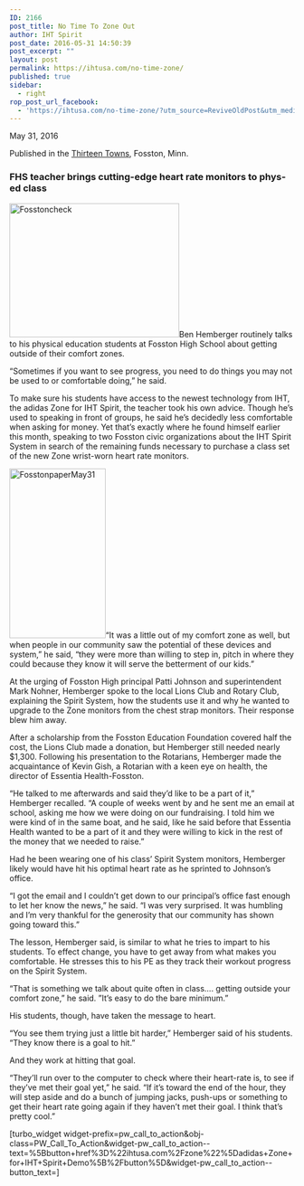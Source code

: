 ```yaml
---
ID: 2166
post_title: No Time To Zone Out
author: IHT Spirit
post_date: 2016-05-31 14:50:39
post_excerpt: ""
layout: post
permalink: https://ihtusa.com/no-time-zone/
published: true
sidebar:
  - right
rop_post_url_facebook:
  - 'https://ihtusa.com/no-time-zone/?utm_source=ReviveOldPost&utm_medium=social&utm_campaign=ReviveOldPost'
---
```

May 31, 2016

Published in the <a href="http://13towns.com/" target="_blank">Thirteen Towns</a>, Fosston, Minn.
<h3>FHS teacher brings cutting-edge heart rate monitors to phys-ed class</h3>
<a href="https://ihtusa.com/wp-content/uploads/2016/07/Fosstoncheck.jpg"><img class="size-medium wp-image-2164 alignright" src="https://ihtusa.com/wp-content/uploads/2016/07/Fosstoncheck-300x237.jpg" alt="Fosstoncheck" width="300" height="237" /></a>Ben Hemberger routinely talks to his physical education students at Fosston High School about getting outside of their comfort zones.

“Sometimes if you want to see progress, you need to do things you may not be used to or comfortable doing,” he said.

<!--more-->To make sure his students have access to the newest technology from IHT, the adidas Zone for IHT Spirit, the teacher took his own advice. Though he’s used to speaking in front of groups, he said he’s decidedly less comfortable when asking for money. Yet that’s exactly where he found himself earlier this month, speaking to two Fosston civic organizations about the IHT Spirit System in search of the remaining funds necessary to purchase a class set of the new Zone wrist-worn heart rate monitors.

<a href="https://ihtusa.com/wp-content/uploads/2016/07/FosstonpaperMay31.jpg"><img class="alignleft size-medium wp-image-2167" src="https://ihtusa.com/wp-content/uploads/2016/07/FosstonpaperMay31-170x300.jpg" alt="FosstonpaperMay31" width="170" height="300" /></a>“It was a little out of my comfort zone as well, but when people in our community saw the potential of these devices and system,” he said, “they were more than willing to step in, pitch in where they could because they know it will serve the betterment of our kids.”

At the urging of Fosston High principal Patti Johnson and superintendent Mark Nohner, Hemberger spoke to the local Lions Club and Rotary Club, explaining the Spirit System, how the students use it and why he wanted to upgrade to the Zone monitors from the chest strap monitors. Their response blew him away.

After a scholarship from the Fosston Education Foundation covered half the cost, the Lions Club made a donation, but Hemberger still needed nearly $1,300. Following his presentation to the Rotarians, Hemberger made the acquaintance of Kevin Gish, a Rotarian with a keen eye on health, the director of Essentia Health-Fosston.

“He talked to me afterwards and said they’d like to be a part of it,” Hemberger recalled. “A couple of weeks went by and he sent me an email at school, asking me how we were doing on our fundraising. I told him we were kind of in the same boat, and he said, like he said before that Essentia Health wanted to be a part of it and they were willing to kick in the rest of the money that we needed to raise.”

Had he been wearing one of his class’ Spirit System monitors, Hemberger likely would have hit his optimal heart rate as he sprinted to Johnson’s office.

“I got the email and I couldn’t get down to our principal’s office fast enough to let her know the news,” he said. “I was very surprised. It was humbling and I’m very thankful for the generosity that our community has shown going toward this.”

The lesson, Hemberger said, is similar to what he tries to impart to his students. To effect change, you have to get away from what makes you comfortable. He stresses this to his PE as they track their workout progress on the Spirit System.

“That is something we talk about quite often in class…. getting outside your comfort zone,” he said. ”It’s easy to do the bare minimum.”

His students, though, have taken the message to heart.

“You see them trying just a little bit harder,” Hemberger said of his students. “They know there is a goal to hit.”

And they work at hitting that goal.

“They’ll run over to the computer to check where their heart-rate is, to see if they’ve met their goal yet,” he said. “If it’s toward the end of the hour, they will step aside and do a bunch of jumping jacks, push-ups or something to get their heart rate going again if they haven’t met their goal. I think that’s pretty cool.”

[turbo_widget widget-prefix=pw_call_to_action&obj-class=PW_Call_To_Action&widget-pw_call_to_action--text=%5Bbutton+href%3D%22ihtusa.com%2Fzone%22%5Dadidas+Zone+for+IHT+Spirit+Demo%5B%2Fbutton%5D&widget-pw_call_to_action--button_text=]

&nbsp;